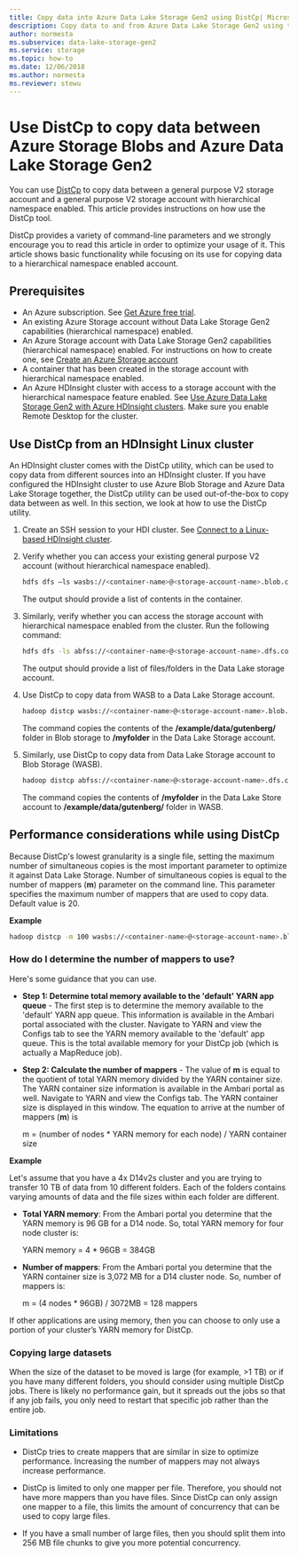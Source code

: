 ```yaml
---
title: Copy data into Azure Data Lake Storage Gen2 using DistCp| Microsoft Docs
description: Copy data to and from Azure Data Lake Storage Gen2 using the Apache Hadoop distributed copy tool (DistCp).
author: normesta
ms.subservice: data-lake-storage-gen2
ms.service: storage
ms.topic: how-to
ms.date: 12/06/2018
ms.author: normesta
ms.reviewer: stewu
---
```


# Use DistCp to copy data between Azure Storage Blobs and Azure Data Lake Storage Gen2

You can use [DistCp](https://hadoop.apache.org/docs/stable/hadoop-distcp/DistCp.html) to copy data between a general purpose V2 storage account and a general purpose V2 storage account with hierarchical namespace enabled. This article provides instructions on how use the DistCp tool.

DistCp provides a variety of command-line parameters and we strongly encourage you to read this article in order to optimize your usage of it. This article shows basic functionality while focusing on its use for copying data to a hierarchical namespace enabled account.

## Prerequisites

* An Azure subscription. See [Get Azure free trial](https://azure.microsoft.com/pricing/free-trial/).
* An existing Azure Storage account without Data Lake Storage Gen2 capabilities (hierarchical namespace) enabled.
* An Azure Storage account with Data Lake Storage Gen2 capabilities (hierarchical namespace) enabled. For instructions on how to create one, see [Create an Azure Storage account](../common/storage-account-create.md)
* A container that has been created in the storage account with hierarchical namespace enabled.
* An Azure HDInsight cluster with access to a storage account with the hierarchical namespace feature enabled. See [Use Azure Data Lake Storage Gen2 with Azure HDInsight clusters](../../hdinsight/hdinsight-hadoop-use-data-lake-storage-gen2.md?toc=%252fazure%252fstorage%252fblobs%252ftoc.json). Make sure you enable Remote Desktop for the cluster.

## Use DistCp from an HDInsight Linux cluster

An HDInsight cluster comes with the DistCp utility, which can be used to copy data from different sources into an HDInsight cluster. If you have configured the HDInsight cluster to use Azure Blob Storage and Azure Data Lake Storage together, the DistCp utility can be used out-of-the-box to copy data between as well. In this section, we look at how to use the DistCp utility.

1. Create an SSH session to your HDI cluster. See [Connect to a Linux-based HDInsight cluster](../../hdinsight/hdinsight-hadoop-linux-use-ssh-unix.md).

2. Verify whether you can access your existing general purpose V2 account (without hierarchical namespace enabled).

    ```bash
    hdfs dfs –ls wasbs://<container-name>@<storage-account-name>.blob.core.windows.net/
    ```

   The output should provide a list of contents in the container.

3. Similarly, verify whether you can access the storage account with hierarchical namespace enabled from the cluster. Run the following command:

    ```bash
    hdfs dfs -ls abfss://<container-name>@<storage-account-name>.dfs.core.windows.net/
    ```

    The output should provide a list of files/folders in the Data Lake storage account.

4. Use DistCp to copy data from WASB to a Data Lake Storage account.

    ```bash
    hadoop distcp wasbs://<container-name>@<storage-account-name>.blob.core.windows.net/example/data/gutenberg abfss://<container-name>@<storage-account-name>.dfs.core.windows.net/myfolder
    ```

    The command copies the contents of the **/example/data/gutenberg/** folder in Blob storage to **/myfolder** in the Data Lake Storage account.

5. Similarly, use DistCp to copy data from Data Lake Storage account to Blob Storage (WASB).

    ```bash
    hadoop distcp abfss://<container-name>@<storage-account-name>.dfs.core.windows.net/myfolder wasbs://<container-name>@<storage-account-name>.blob.core.windows.net/example/data/gutenberg
    ```

    The command copies the contents of **/myfolder** in the Data Lake Store account to **/example/data/gutenberg/** folder in WASB.

## Performance considerations while using DistCp

Because DistCp's lowest granularity is a single file, setting the maximum number of simultaneous copies is the most important parameter to optimize it against Data Lake Storage. Number of simultaneous copies is equal to the number of mappers (**m**) parameter on the command line. This parameter specifies the maximum number of mappers that are used to copy data. Default value is 20.

**Example**

```bash
hadoop distcp -m 100 wasbs://<container-name>@<storage-account-name>.blob.core.windows.net/example/data/gutenberg abfss://<container-name>@<storage-account-name>.dfs.core.windows.net/myfolder
```

### How do I determine the number of mappers to use?

Here's some guidance that you can use.

* **Step 1: Determine total memory available to the 'default' YARN app queue** - The first step is to determine the memory available to the 'default' YARN app queue. This information is available in the Ambari portal associated with the cluster. Navigate to YARN and view the Configs tab to see the YARN memory available to the 'default' app queue. This is the total available memory for your DistCp job (which is actually a MapReduce job).

* **Step 2: Calculate the number of mappers** - The value of **m** is equal to the quotient of total YARN memory divided by the YARN container size. The YARN container size information is available in the Ambari portal as well. Navigate to YARN and view the Configs tab. The YARN container size is displayed in this window. The equation to arrive at the number of mappers (**m**) is

    m = (number of nodes * YARN memory for each node) / YARN container size

**Example**

Let's assume that you have a 4x D14v2s cluster and you are trying to transfer 10 TB of data from 10 different folders. Each of the folders contains varying amounts of data and the file sizes within each folder are different.

* **Total YARN memory**: From the Ambari portal you determine that the YARN memory is 96 GB for a D14 node. So, total YARN memory for four node cluster is: 

    YARN memory = 4 * 96GB = 384GB

* **Number of mappers**: From the Ambari portal you determine that the YARN container size is 3,072 MB for a D14 cluster node. So, number of mappers is:

    m = (4 nodes * 96GB) / 3072MB = 128 mappers

If other applications are using memory, then you can choose to only use a portion of your cluster’s YARN memory for DistCp.

### Copying large datasets

When the size of the dataset to be moved is large (for example, >1 TB) or if you have many different folders, you should consider using multiple DistCp jobs. There is likely no performance gain, but it spreads out the jobs so that if any job fails, you only need to restart that specific job rather than the entire job.

### Limitations

* DistCp tries to create mappers that are similar in size to optimize performance. Increasing the number of mappers may not always increase performance.

* DistCp is limited to only one mapper per file. Therefore, you should not have more mappers than you have files. Since DistCp can only assign one mapper to a file, this limits the amount of concurrency that can be used to copy large files.

* If you have a small number of large files, then you should split them into 256 MB file chunks to give you more potential concurrency.